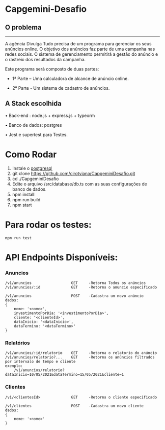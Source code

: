 # Capgemini-Desafio

## O problema
---------------------------------------------------
A agência Divulga Tudo precisa de um programa para gerenciar os seus anúncios online. O objetivo dos anúncios faz parte de uma campanha nas redes sociais. O sistema de gerenciamento permitirá a gestão do anúncio e o rastreio dos resultados da campanha.

Este programa será composto de duas partes:

* 1ª Parte – Uma calculadora de alcance de anúncio online.

* 2ª Parte - Um sistema de cadastro de anúncios.


## A Stack escolhida

•   Back-end : node.js + express.js + typeorm

•   Banco de dados: postgres

•   Jest e supertest para Testes.



# Como Rodar

  1. Instale o [postgresql](https://www.postgresql.org/download/)
  2. git clone https://github.com/cirotviana/CapgeminiDesafio.git
  3. cd ./CapgeminiDesafio
  4. Edite o arquivo /src/database/db.ts com as suas configurações de banco de dados.
  5. npm install
  6. npm run build
  7. npm start 
    
    
    
# Para rodar os testes: 

    npm run test
    
 

# API Endpoints Disponíveis:


### Anuncios

    /v1/anuncios                  GET     -Retorna Todos os anúncios
    /v1/anuncios/:id              GET     -Retorna o anuncio especificado

    /v1/anuncios                  POST    -Cadastra um novo anúncio
    dados: 
    {
        nome: '<nome>', 
        investimentoPorDia: '<investimentoPorDia>', 
        cliente: '<clienteId>', 
        dataInicio: '<dataInicio>', 
        dataTermino: '<dataTermino>'
    }

### Relatórios

    /v1/anuncios/:id/relatorio    GET     -Retorna o relatorio do anúncio
    /v1/anuncios/relatorio?...    GET     -Retorna os anúncios filtrados por intervalo de tempo e cliente
    exemplo:
        /v1/anuncios/relatorio?dataInicio=10/05/2021&dataTermino=15/05/2021&cliente=1  


### Clientes
    /v1/<clientesId>              GET     -Retorna o cliente especificado 

    /v1/clientes                  POST    -Cadastra um novo cliente
    dados:
    {
        nome: '<nome>'
    }





